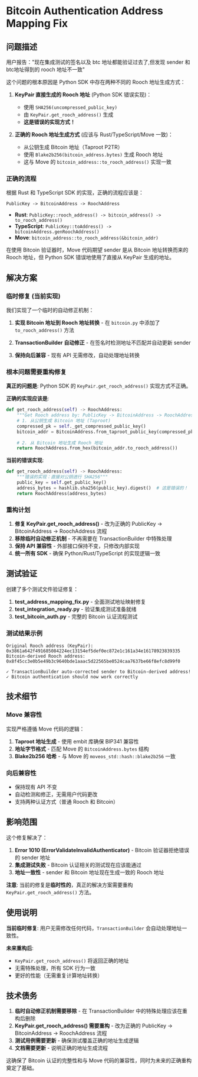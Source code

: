 # Bitcoin Authentication Address Mapping Fix

## 问题描述

用户报告："现在集成测试的签名以及 btc 地址都能验证过去了,但发现 sender 和 btc地址得到的 rooch 地址不一致"

这个问题的根本原因是 Python SDK 中存在两种不同的 Rooch 地址生成方式：

1. **KeyPair 直接生成的 Rooch 地址** (Python SDK 错误实现)：
   - 使用 `SHA256(uncompressed_public_key)` 
   - 由 `KeyPair.get_rooch_address()` 生成
   - **这是错误的实现方式！**

2. **正确的 Rooch 地址生成方式** (应该与 Rust/TypeScript/Move 一致)：
   - 从公钥生成 Bitcoin 地址（Taproot P2TR）
   - 使用 `Blake2b256(bitcoin_address.bytes)` 生成 Rooch 地址
   - 这与 Move 的 `bitcoin_address::to_rooch_address()` 实现一致

### 正确的流程

根据 Rust 和 TypeScript SDK 的实现，正确的流程应该是：

```
PublicKey -> BitcoinAddress -> RoochAddress
```

- **Rust**: `PublicKey::rooch_address() -> bitcoin_address() -> to_rooch_address()`
- **TypeScript**: `PublicKey::toAddress() -> bitcoinAddress.genRoochAddress()`
- **Move**: `bitcoin_address::to_rooch_address(&bitcoin_addr)`

在使用 Bitcoin 验证器时，Move 代码期望 sender 是从 Bitcoin 地址转换而来的 Rooch 地址，但 Python SDK 错误地使用了直接从 KeyPair 生成的地址。

## 解决方案

### 临时修复 (当前实现)

我们实现了一个临时的自动修正机制：

1. **实现 Bitcoin 地址到 Rooch 地址转换** - 在 `bitcoin.py` 中添加了 `to_rooch_address()` 方法

2. **TransactionBuilder 自动修正** - 在签名时检测地址不匹配并自动更新 sender

3. **保持向后兼容** - 现有 API 无需修改，自动处理地址转换

### 根本问题需要重构修复

**真正的问题是**: Python SDK 的 `KeyPair.get_rooch_address()` 实现方式不正确。

**正确的实现应该是**:
```python
def get_rooch_address(self) -> RoochAddress:
    """Get Rooch address by: PublicKey -> BitcoinAddress -> RoochAddress"""
    # 1. 从公钥生成 Bitcoin 地址 (Taproot)
    compressed_pk = self._get_compressed_public_key()
    bitcoin_addr = BitcoinAddress.from_taproot_public_key(compressed_pk)
    
    # 2. 从 Bitcoin 地址生成 Rooch 地址
    return RoochAddress.from_hex(bitcoin_addr.to_rooch_address())
```

**当前的错误实现**:
```python
def get_rooch_address(self) -> RoochAddress:
    """错误的实现：直接对公钥进行 SHA256"""
    public_key = self.get_public_key()
    address_bytes = hashlib.sha256(public_key).digest()  # 这是错误的！
    return RoochAddress(address_bytes)
```

### 重构计划

1. **修复 KeyPair.get_rooch_address()** - 改为正确的 PublicKey -> BitcoinAddress -> RoochAddress 流程
2. **移除临时自动修正机制** - 不再需要在 TransactionBuilder 中特殊处理
3. **保持 API 兼容性** - 外部接口保持不变，只修改内部实现
4. **统一所有 SDK** - 确保 Python/Rust/TypeScript 的实现逻辑一致

## 测试验证

创建了多个测试文件验证修复：

1. **test_address_mapping_fix.py** - 全面测试地址映射修复
2. **test_integration_ready.py** - 验证集成测试准备就绪
3. **test_bitcoin_auth.py** - 完整的 Bitcoin 认证流程测试

### 测试结果示例

```
Original Rooch address (KeyPair): 0x3861a642f491685084224ec13154ef5def0ec872e1c161a34e16178923839335
Bitcoin-derived Rooch address:   0x8f45cc3e0b5e49b3c9640bde1aaac5d22565be0524caa7637be66f8efc8d99f0

✓ TransactionBuilder auto-corrected sender to Bitcoin-derived address!
✓ Bitcoin authentication should now work correctly
```

## 技术细节

### Move 兼容性

实现严格遵循 Move 代码的逻辑：

1. **Taproot 地址生成** - 使用 embit 库确保 BIP341 兼容性
2. **地址字节格式** - 匹配 Move 的 `BitcoinAddress.bytes` 结构
3. **Blake2b256 哈希** - 与 Move 的 `moveos_std::hash::blake2b256` 一致

### 向后兼容性

- 保持现有 API 不变
- 自动检测和修正，无需用户代码更改
- 支持两种认证方式（普通 Rooch 和 Bitcoin）

## 影响范围

这个修复解决了：

1. **Error 1010 (ErrorValidateInvalidAuthenticator)** - Bitcoin 验证器拒绝错误的 sender 地址
2. **集成测试失败** - Bitcoin 认证相关的测试现在应该能通过
3. **地址一致性** - sender 和 Bitcoin 地址现在生成一致的 Rooch 地址

**注意**: 当前的修复是**临时性的**，真正的解决方案需要重构 `KeyPair.get_rooch_address()` 方法。

## 使用说明

**当前临时修复**: 用户无需修改任何代码，`TransactionBuilder` 会自动处理地址一致性。

**未来重构后**: 
- `KeyPair.get_rooch_address()` 将返回正确的地址
- 无需特殊处理，所有 SDK 行为一致
- 更好的性能（无需重复计算地址转换）

## 技术债务

1. **临时自动修正机制需要移除** - 在 TransactionBuilder 中的特殊处理应该在重构后删除
2. **KeyPair.get_rooch_address() 需要重构** - 改为正确的 PublicKey -> BitcoinAddress -> RoochAddress 流程
3. **测试用例需要更新** - 确保测试覆盖正确的地址生成逻辑
4. **文档需要更新** - 说明正确的地址生成流程

这确保了 Bitcoin 认证的完整性和与 Move 代码的兼容性，同时为未来的正确重构奠定了基础。
